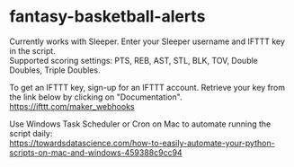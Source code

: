 # fantasy-basketball-alerts

Currently works with Sleeper. Enter your Sleeper username and IFTTT key in the script.  
Supported scoring settings: PTS, REB, AST, STL, BLK, TOV, Double Doubles, Triple Doubles.

To get an IFTTT key, sign-up for an IFTTT account. Retrieve your key from the link below by clicking on "Documentation".  
https://ifttt.com/maker_webhooks

Use Windows Task Scheduler or Cron on Mac to automate running the script daily:  
https://towardsdatascience.com/how-to-easily-automate-your-python-scripts-on-mac-and-windows-459388c9cc94
